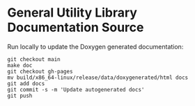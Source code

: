 # General Utility Library Documentation Source

Run locally to update the Doxygen generated documentation:

```
git checkout main
make doc
git checkout gh-pages
mv build/x86_64-linux/release/data/doxygenerated/html docs
git add docs
git commit -s -m 'Update autogenerated docs'
git push
```
